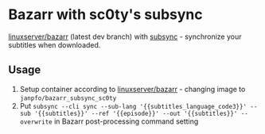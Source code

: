 # Bazarr with sc0ty's subsync

[linuxserver/bazarr](https://hub.docker.com/r/linuxserver/bazarr) (latest dev branch) with [subsync](https://github.com/sc0ty/subsync) - synchronize your subtitles when downloaded.

## Usage

1. Setup container according to [linuxserver/bazarr](https://hub.docker.com/r/linuxserver/bazarr) - changing image to `janpfo/bazarr_subsync_sc0ty`
2. Put `subsync --cli sync --sub-lang '{{subtitles_language_code3}}' --sub '{{subtitles}}' --ref '{{episode}}' --out '{{subtitles}}' --overwrite` in Bazarr post-processing command setting
